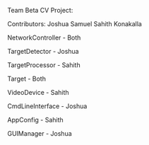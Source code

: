Team Beta CV Project:

Contributors:
Joshua Samuel
Sahith Konakalla

NetworkController - Both

TargetDetector - Joshua

TargetProcessor - Sahith

Target - Both

VideoDevice - Sahith

CmdLineInterface - Joshua

AppConfig - Sahith

GUIManager - Joshua
